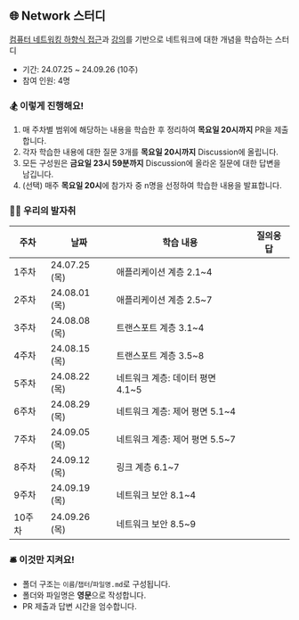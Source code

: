 ## 🌐 Network 스터디

[컴퓨터 네트워킹 하향식 접근](https://product.kyobobook.co.kr/detail/S000061694627)과 [강의](http://www.kocw.net/home/m/cview.do?cid=6b984f376cfb8f70)를 기반으로 네트워크에 대한 개념을 학습하는 스터디

- 기간: 24.07.25 ~ 24.09.26 (10주)
- 참여 인원: 4명

### 🏂 이렇게 진행해요!
1. 매 주차별 범위에 해당하는 내용을 학습한 후 정리하여 **목요일 20시까지** PR을 제출합니다.
2. 각자 학습한 내용에 대한 질문 3개를 **목요일 20시까지** Discussion에 올립니다.
3. 모든 구성원은 **금요일 23시 59분까지** Discussion에 올라온 질문에 대한 답변을 남깁니다.
4. (선택) 매주 **목요일 20시**에 참가자 중 n명을 선정하여 학습한 내용을 발표합니다.

### 🏃🏻 우리의 발자취
|주차|날짜|학습 내용|질의응답|
|---|---|---|---|
|1주차|24.07.25 (목)|애플리케이션 계층 2.1~4||
|2주차|24.08.01 (목)|애플리케이션 계층 2.5~7||
|3주차|24.08.08 (목)|트랜스포트 계층 3.1~4||
|4주차|24.08.15 (목)|트랜스포트 계층 3.5~8||
|5주차|24.08.22 (목)|네트워크 계층: 데이터 평면 4.1~5||
|6주차|24.08.29 (목)|네트워크 계층: 제어 평면 5.1~4||
|7주차|24.09.05 (목)|네트워크 계층: 제어 평면 5.5~7||
|8주차|24.09.12 (목)|링크 계층 6.1~7||
|9주차|24.09.19 (목)|네트워크 보안 8.1~4||
|10주차|24.09.26 (목)|네트워크 보안 8.5~9||

### 🛎️ 이것만 지켜요!
- 폴더 구조는 `이름`/`챕터`/`파일명.md`로 구성됩니다.
- 폴더와 파일명은 **영문**으로 작성합니다.
- PR 제출과 답변 시간을 엄수합니다.
